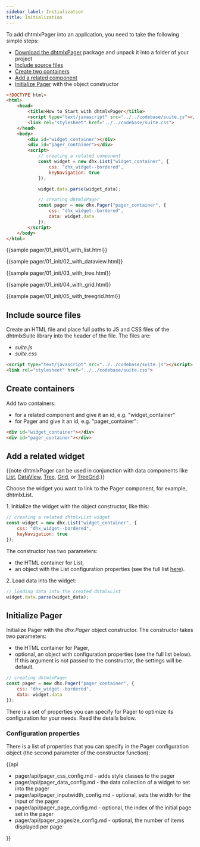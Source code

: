 ```yaml
---
sidebar_label: Initialization
title: Initialization
---          
```


To add dhtmlxPager into an application, you need to take the following simple steps:

- [Download the dhtmlxPager](https://dhtmlx.com/docs/products/dhtmlxSuite/download.shtml) package and unpack it into a folder of your project
- [Include source files](#includesourcefiles)
- [Create two containers](#createcontainers)
- [Add a related component](#addarelatedwidget)
- [Initialize Pager](#initializepager) with the object constructor

~~~html
<!DOCTYPE html>
<html>
    <head>
        <title>How to Start with dhtmlxPager</title>         
        <script type="text/javascript" src="../../codebase/suite.js"></script>
        <link rel="stylesheet" href="../../codebase/suite.css">
    </head>
    <body>
        <div id="widget_container"></div>
        <div id="pager_container"></div>
        <script>
            // creating a related component
            const widget = new dhx.List("widget_container", {
				css: "dhx_widget--bordered",
				keyNavigation: true
			});

			widget.data.parse(widget_data);

            // creating dhtmlxPager
			const pager = new dhx.Pager("pager_container", {
				css: "dhx_widget--bordered",
				data: widget.data
			});
        </script>
    </body>
</html>
~~~

{{sample    pager/01_init/01_with_list.html}}

{{sample    pager/01_init/02_with_dataview.html}}

{{sample    pager/01_init/03_with_tree.html}}

{{sample    pager/01_init/04_with_grid.html}}

{{sample    pager/01_init/05_with_treegrid.html}}

Include source files
--------------------

Create an HTML file and place full paths to JS and CSS files of the dhtmlxSuite library into the header of the file. The files are:

- *suite.js*
- *suite.css*

~~~html
<script type="text/javascript" src="../../codebase/suite.js"></script>
<link rel="stylesheet" href="../../codebase/suite.css">
~~~

Create containers
-------------------

Add two containers:

- for a related component and give it an id, e.g. "widget_container"
- for Pager and give it an id, e.g. "pager_container":

~~~html title="index.html"
<div id="widget_container"></div>
<div id="pager_container"></div>
~~~

Add a related widget
---------------------------------

{{note dhtmlxPager can be used in conjunction with data components like [List](list/index.md), [DataView](dataview/index.md), [Tree](tree/index.md), [Grid](grid/index.md), or [TreeGrid](treegrid/index.md).}}

Choose the widget you want to link to the Pager component, for example, dhtmlxList. 

1\. Initialize the widget with the object constructor, like this: 

~~~js title="script.js"
// creating a related dhtmlxList widget
const widget = new dhx.List("widget_container", {
    css: "dhx_widget--bordered",
    keyNavigation: true
});
~~~

The constructor has two parameters:

- the HTML container for List,
- an object with the List configuration properties (see the full list [here](list/api/refs/list_properties.md)). 

2\. Load data into the widget:

~~~js title="script.js"
// loading data into the created dhtmlxList 
widget.data.parse(widget_data);
~~~

Initialize Pager
---------------------

Initialize Pager with the *dhx.Pager* object constructor. The constructor takes two parameters:

- the HTML container for Pager, 
- optional, an object with configuration properties (see the full list below). If this argument is not passed to the constructor, the settings will be default.

~~~js title="script.js"
// creating dhtmlxPager
const pager = new dhx.Pager("pager_container", {
	css: "dhx_widget--bordered",
	data: widget.data
});
~~~

There is a set of properties you can specify for Pager to optimize its configuration for your needs. Read the details below.

### Configuration properties

There is a list of properties that you can specify in the Pager configuration object (the second parameter of the constructor function):

{{api

- pager/api/pager_css_config.md - adds style classes to the pager
- pager/api/pager_data_config.md - the data collection of a widget to set into the pager
- pager/api/pager_inputwidth_config.md - optional, sets the width for the input of the pager
- pager/api/pager_page_config.md - optional, the index of the initial page set in the pager
- pager/api/pager_pagesize_config.md - optional, the number of items displayed per page

}}
